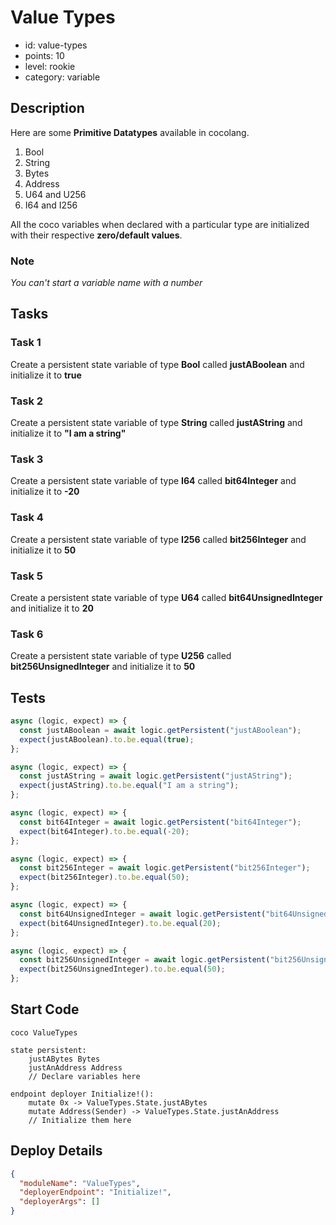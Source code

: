 # Value Types

- id: value-types
- points: 10
- level: rookie
- category: variable

## Description

Here are some **Primitive Datatypes** available in cocolang.

1. Bool
2. String
3. Bytes
4. Address
5. U64 and U256
6. I64 and I256

All the coco variables when declared with a particular type are initialized with their respective **zero/default values**.

### Note

_You can't start a variable name with a number_

## Tasks

### Task 1

Create a persistent state variable of type **Bool** called **justABoolean** and initialize it to **true**

### Task 2

Create a persistent state variable of type **String** called **justAString** and initialize it to **"I am a string"**

### Task 3

Create a persistent state variable of type **I64** called **bit64Integer** and initialize it to **-20**

### Task 4

Create a persistent state variable of type **I256** called **bit256Integer** and initialize it to **50**

### Task 5

Create a persistent state variable of type **U64** called **bit64UnsignedInteger** and initialize it to **20**

### Task 6

Create a persistent state variable of type **U256** called **bit256UnsignedInteger** and initialize it to **50**

## Tests

```javascript
async (logic, expect) => {
  const justABoolean = await logic.getPersistent("justABoolean");
  expect(justABoolean).to.be.equal(true);
};
```

```javascript
async (logic, expect) => {
  const justAString = await logic.getPersistent("justAString");
  expect(justAString).to.be.equal("I am a string");
};
```

```javascript
async (logic, expect) => {
  const bit64Integer = await logic.getPersistent("bit64Integer");
  expect(bit64Integer).to.be.equal(-20);
};
```

```javascript
async (logic, expect) => {
  const bit256Integer = await logic.getPersistent("bit256Integer");
  expect(bit256Integer).to.be.equal(50);
};
```

```javascript
async (logic, expect) => {
  const bit64UnsignedInteger = await logic.getPersistent("bit64UnsignedInteger");
  expect(bit64UnsignedInteger).to.be.equal(20);
};
```

```javascript
async (logic, expect) => {
  const bit256UnsignedInteger = await logic.getPersistent("bit256UnsignedInteger");
  expect(bit256UnsignedInteger).to.be.equal(50);
};
```

## Start Code

```cocolang
coco ValueTypes

state persistent:
    justABytes Bytes
    justAnAddress Address
    // Declare variables here

endpoint deployer Initialize!():
    mutate 0x -> ValueTypes.State.justABytes
    mutate Address(Sender) -> ValueTypes.State.justAnAddress
    // Initialize them here
```

## Deploy Details

```json
{
  "moduleName": "ValueTypes",
  "deployerEndpoint": "Initialize!",
  "deployerArgs": []
}
```
